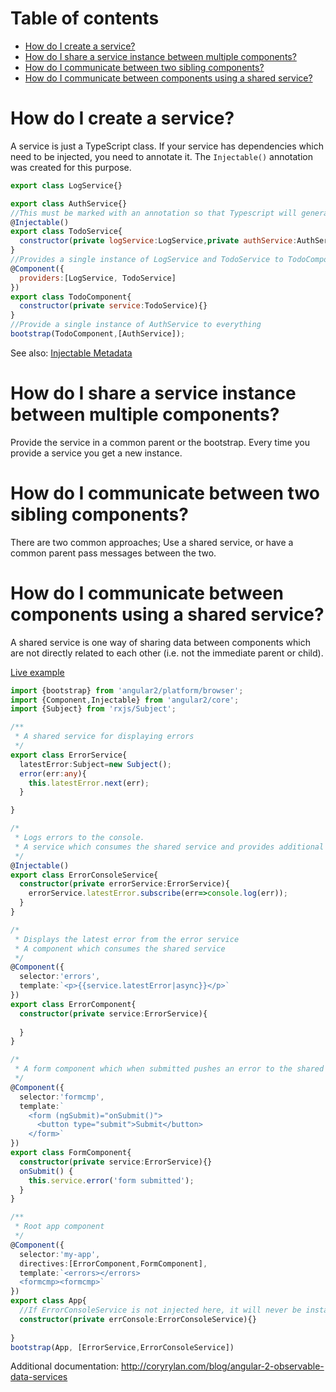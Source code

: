 # Table of contents
- [How do I create a service?](#how-do-i-create-a-service)
- [How do I share a service instance between multiple components?](#how-do-i-share-a-service-instance-between-multiple-components)
- [How do I communicate between two sibling components?](#how-do-i-communicate-between-two-sibling-components)
- [How do I communicate between components using a shared service?](#how-do-i-communicate-between-components-using-a-shared-service)

# How do I create a service?
A service is just a TypeScript class. If your service has dependencies which need to be injected, you need to annotate it. The `Injectable()` annotation was created for this purpose.
```javascript
export class LogService{}

export class AuthService{}
//This must be marked with an annotation so that Typescript will generate the information required to inject dependencies
@Injectable()
export class TodoService{
  constructor(private logService:LogService,private authService:AuthService){}
}
//Provides a single instance of LogService and TodoService to TodoComponent and all of its children
@Component({
  providers:[LogService, TodoService]
})
export class TodoComponent{
  constructor(private service:TodoService){}
}
//Provide a single instance of AuthService to everything
bootstrap(TodoComponent,[AuthService]);
```
See also: [Injectable Metadata](https://angular.io/docs/ts/latest/api/core/InjectableMetadata-class.html)

# How do I share a service instance between multiple components?
Provide the service in a common parent or the bootstrap. Every time you provide a service you get a new instance.

# How do I communicate between two sibling components?
There are two common approaches; Use a shared service, or have a common parent pass messages between the two.

# How do I communicate between components using a shared service?

A shared service is one way of sharing data between components which are not directly related to each other (i.e. not the immediate parent or child).

[Live example](http://plnkr.co/edit/cXhr8LwWrISJWpDRLDvL?p=preview)

```typescript
import {bootstrap} from 'angular2/platform/browser';
import {Component,Injectable} from 'angular2/core';
import {Subject} from 'rxjs/Subject';

/**
 * A shared service for displaying errors
 */
export class ErrorService{
  latestError:Subject=new Subject();
  error(err:any){
    this.latestError.next(err);
  }

}

/*
 * Logs errors to the console.
 * A service which consumes the shared service and provides additional functionality.
 */
@Injectable()
export class ErrorConsoleService{
  constructor(private errorService:ErrorService){
    errorService.latestError.subscribe(err=>console.log(err));
  }
}

/*
 * Displays the latest error from the error service
 * A component which consumes the shared service
 */
@Component({
  selector:'errors',
  template:`<p>{{service.latestError|async}}</p>`
})
export class ErrorComponent{
  constructor(private service:ErrorService){
    
  }
}

/*
 * A form component which when submitted pushes an error to the shared service
 */
@Component({
  selector:'formcmp',
  template:`    
    <form (ngSubmit)="onSubmit()">
      <button type="submit">Submit</button>
    </form>`
})
export class FormComponent{
  constructor(private service:ErrorService){}
  onSubmit() { 
    this.service.error('form submitted');
  }
}

/**
 * Root app component
 */
@Component({
  selector:'my-app',
  directives:[ErrorComponent,FormComponent],
  template:`<errors></errors>
  <formcmp><formcmp>`
})
export class App{
  //If ErrorConsoleService is not injected here, it will never be instantiated and won't work.
  constructor(private errConsole:ErrorConsoleService){}
  
}
bootstrap(App, [ErrorService,ErrorConsoleService])
```
Additional documentation: http://coryrylan.com/blog/angular-2-observable-data-services
